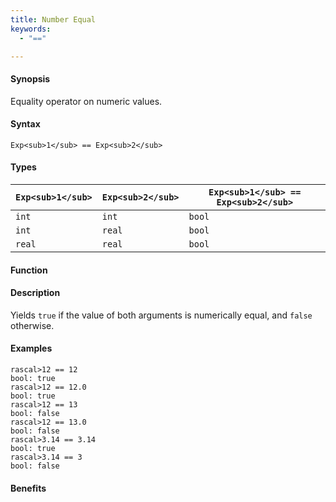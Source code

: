```yaml
---
title: Number Equal
keywords:
  - "=="

---
```


#### Synopsis

Equality operator on numeric values.

#### Syntax

`Exp<sub>1</sub> == Exp<sub>2</sub>`

#### Types


| `Exp<sub>1</sub>`  |  `Exp<sub>2</sub>` | `Exp<sub>1</sub> == Exp<sub>2</sub>`   |
| --- | --- | --- |
| `int`      |  `int`     | `bool`                 |
| `int`      |  `real`    | `bool`                 |
| `real`     |  `real`    | `bool`                 |


#### Function

#### Description

Yields `true` if the value of both arguments is numerically equal, and `false` otherwise.

#### Examples


```rascal-shell
rascal>12 == 12
bool: true
rascal>12 == 12.0
bool: true
rascal>12 == 13
bool: false
rascal>12 == 13.0
bool: false
rascal>3.14 == 3.14
bool: true
rascal>3.14 == 3
bool: false
```

#### Benefits


